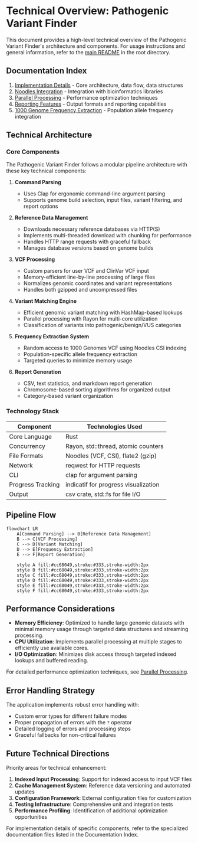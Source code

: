 # Technical Overview: Pathogenic Variant Finder

This document provides a high-level technical overview of the Pathogenic Variant Finder's architecture and components. For usage instructions and general information, refer to the [main README](../README.md) in the root directory.

## Documentation Index

1. [Implementation Details](implementation_details.md) - Core architecture, data flow, data structures
2. [Noodles Integration](noodles_integration.md) - Integration with bioinformatics libraries
3. [Parallel Processing](parallel_processing.md) - Performance optimization techniques
4. [Reporting Features](reporting_features.md) - Output formats and reporting capabilities
5. [1000 Genome Frequency Extraction](1000genome_frequency_extraction.md) - Population allele frequency integration

## Technical Architecture

### Core Components

The Pathogenic Variant Finder follows a modular pipeline architecture with these key technical components:

1. **Command Parsing**
   - Uses Clap for ergonomic command-line argument parsing
   - Supports genome build selection, input files, variant filtering, and report options

2. **Reference Data Management**
   - Downloads necessary reference databases via HTTP(S)
   - Implements multi-threaded download with chunking for performance
   - Handles HTTP range requests with graceful fallback
   - Manages database versions based on genome builds

3. **VCF Processing**
   - Custom parsers for user VCF and ClinVar VCF input
   - Memory-efficient line-by-line processing of large files
   - Normalizes genomic coordinates and variant representations
   - Handles both gzipped and uncompressed files

4. **Variant Matching Engine**
   - Efficient genomic variant matching with HashMap-based lookups
   - Parallel processing with Rayon for multi-core utilization
   - Classification of variants into pathogenic/benign/VUS categories

5. **Frequency Extraction System**
   - Random access to 1000 Genomes VCF using Noodles CSI indexing
   - Population-specific allele frequency extraction
   - Targeted queries to minimize memory usage

6. **Report Generation**
   - CSV, text statistics, and markdown report generation
   - Chromosome-based sorting algorithms for organized output
   - Category-based variant organization

### Technology Stack

| Component | Technologies Used |
|-----------|------------------|
| Core Language | Rust |
| Concurrency | Rayon, std::thread, atomic counters |
| File Formats | Noodles (VCF, CSI), flate2 (gzip) |
| Network | reqwest for HTTP requests |
| CLI | clap for argument parsing |
| Progress Tracking | indicatif for progress visualization |
| Output | csv crate, std::fs for file I/O |

## Pipeline Flow

```mermaid
flowchart LR
    A[Command Parsing] --> B[Reference Data Management]
    B --> C[VCF Processing]
    C --> D[Variant Matching]
    D --> E[Frequency Extraction]
    E --> F[Report Generation]
    
    style A fill:#cc68049,stroke:#333,stroke-width:2px
    style B fill:#cc68049,stroke:#333,stroke-width:2px
    style C fill:#cc68049,stroke:#333,stroke-width:2px
    style D fill:#cc68049,stroke:#333,stroke-width:2px
    style E fill:#cc68049,stroke:#333,stroke-width:2px
    style F fill:#cc68049,stroke:#333,stroke-width:2px
```

## Performance Considerations

- **Memory Efficiency**: Optimized to handle large genomic datasets with minimal memory usage through targeted data structures and streaming processing.
- **CPU Utilization**: Implements parallel processing at multiple stages to efficiently use available cores.
- **I/O Optimization**: Minimizes disk access through targeted indexed lookups and buffered reading.

For detailed performance optimization techniques, see [Parallel Processing](parallel_processing.md).

## Error Handling Strategy

The application implements robust error handling with:
- Custom error types for different failure modes
- Proper propagation of errors with the `?` operator
- Detailed logging of errors and processing steps
- Graceful fallbacks for non-critical failures

## Future Technical Directions

Priority areas for technical enhancement:

1. **Indexed Input Processing**: Support for indexed access to input VCF files
2. **Cache Management System**: Reference data versioning and automated updates
3. **Configuration Framework**: External configuration files for customization
4. **Testing Infrastructure**: Comprehensive unit and integration tests
5. **Performance Profiling**: Identification of additional optimization opportunities

For implementation details of specific components, refer to the specialized documentation files listed in the Documentation Index. 